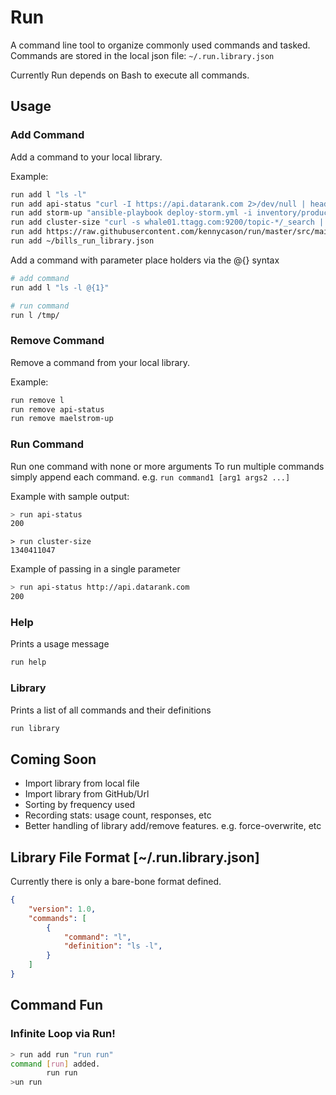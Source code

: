 Run
===

A command line tool to organize commonly used commands and tasked. Commands are stored in the local json file: `~/.run.library.json`

Currently Run depends on Bash to execute all commands.

## Usage

### Add Command

Add a command to your local library.

Example: 

```bash
run add l "ls -l"
run add api-status "curl -I https://api.datarank.com 2>/dev/null | head -n 1 | cut -d$' ' -f2"
run add storm-up "ansible-playbook deploy-storm.yml -i inventory/production -vvvv --private-key=keys/id_deployer -u deployer"
run add cluster-size "curl -s whale01.ttagg.com:9200/topic-*/_search | jq .hits.total"
run add https://raw.githubusercontent.com/kennycason/run/master/src/main/resources/com/kennycason/run/library/.run.library.sample.json
run add ~/bills_run_library.json
```

Add a command with parameter place holders via the @{} syntax
```bash
# add command
run add l "ls -l @{1}"

# run command
run l /tmp/
```

### Remove Command

Remove a command from your local library.

Example: 

```bash
run remove l
run remove api-status
run remove maelstrom-up
```

### Run Command

Run one command with none or more arguments To run multiple commands simply append each command. e.g. `run command1 [arg1 args2 ...]`

Example with sample output: 

```bash
> run api-status
200
```

```
> run cluster-size
1340411047
```

Example of passing in a single parameter
```bash
> run api-status http://api.datarank.com
200
```

### Help

Prints a usage message

```bash
run help
```

### Library

Prints a list of all commands and their definitions

```bash
run library
```

## Coming Soon

- Import library from local file
- Import library from GitHub/Url
- Sorting by frequency used
- Recording stats: usage count, responses, etc
- Better handling of library add/remove features. e.g. force-overwrite, etc


## Library File Format [~/.run.library.json]

Currently there is only a bare-bone format defined.

```json
{
    "version": 1.0,
    "commands": [
        {
            "command": "l",
            "definition": "ls -l",
        }
    ]
}
```

## Command Fun

### Infinite Loop via Run!

```bash
> run add run "run run"
command [run] added.
        run run
>un run
````
